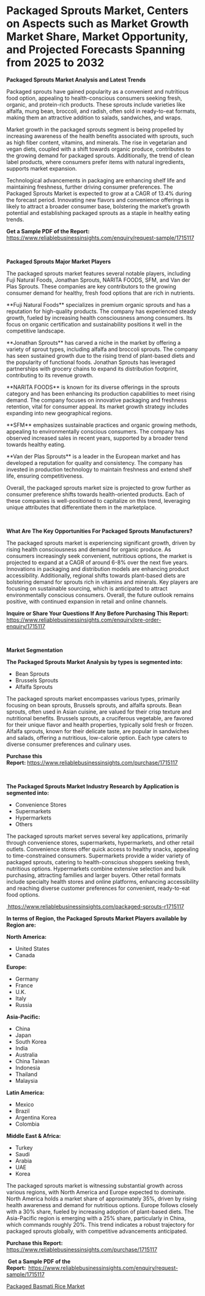 <p><h1>Packaged Sprouts Market, Centers on Aspects such as Market Growth Market Share, Market Opportunity, and Projected Forecasts Spanning from 2025 to 2032</h1></p><p><strong>Packaged Sprouts Market Analysis and Latest Trends</strong></p>
<p><p>Packaged sprouts have gained popularity as a convenient and nutritious food option, appealing to health-conscious consumers seeking fresh, organic, and protein-rich products. These sprouts include varieties like alfalfa, mung bean, broccoli, and radish, often sold in ready-to-eat formats, making them an attractive addition to salads, sandwiches, and wraps.</p><p>Market growth in the packaged sprouts segment is being propelled by increasing awareness of the health benefits associated with sprouts, such as high fiber content, vitamins, and minerals. The rise in vegetarian and vegan diets, coupled with a shift towards organic produce, contributes to the growing demand for packaged sprouts. Additionally, the trend of clean label products, where consumers prefer items with natural ingredients, supports market expansion.</p><p>Technological advancements in packaging are enhancing shelf life and maintaining freshness, further driving consumer preferences. The Packaged Sprouts Market is expected to grow at a CAGR of 13.4% during the forecast period. Innovating new flavors and convenience offerings is likely to attract a broader consumer base, bolstering the market’s growth potential and establishing packaged sprouts as a staple in healthy eating trends.</p></p>
<p><strong>Get a Sample PDF of the Report:&nbsp;</strong> <a href="https://www.reliablebusinessinsights.com/enquiry/request-sample/1715117?utm_campaign=2099&utm_medium=2&utm_source=Github&utm_content=ia&utm_term=14022025&utm_id=packaged-sprouts">https://www.reliablebusinessinsights.com/enquiry/request-sample/1715117</a></p>
<p>&nbsp;</p>
<p><strong>Packaged Sprouts Major Market Players</strong></p>
<p><p>The packaged sprouts market features several notable players, including Fuji Natural Foods, Jonathan Sprouts, NARITA FOODS, SFM, and Van der Plas Sprouts. These companies are key contributors to the growing consumer demand for healthy, fresh food options that are rich in nutrients.</p><p>**Fuji Natural Foods** specializes in premium organic sprouts and has a reputation for high-quality products. The company has experienced steady growth, fueled by increasing health consciousness among consumers. Its focus on organic certification and sustainability positions it well in the competitive landscape.</p><p>**Jonathan Sprouts** has carved a niche in the market by offering a variety of sprout types, including alfalfa and broccoli sprouts. The company has seen sustained growth due to the rising trend of plant-based diets and the popularity of functional foods. Jonathan Sprouts has leveraged partnerships with grocery chains to expand its distribution footprint, contributing to its revenue growth.</p><p>**NARITA FOODS** is known for its diverse offerings in the sprouts category and has been enhancing its production capabilities to meet rising demand. The company focuses on innovative packaging and freshness retention, vital for consumer appeal. Its market growth strategy includes expanding into new geographical regions.</p><p>**SFM** emphasizes sustainable practices and organic growing methods, appealing to environmentally conscious consumers. The company has observed increased sales in recent years, supported by a broader trend towards healthy eating.</p><p>**Van der Plas Sprouts** is a leader in the European market and has developed a reputation for quality and consistency. The company has invested in production technology to maintain freshness and extend shelf life, ensuring competitiveness.</p><p>Overall, the packaged sprouts market size is projected to grow further as consumer preference shifts towards health-oriented products. Each of these companies is well-positioned to capitalize on this trend, leveraging unique attributes that differentiate them in the marketplace.</p></p>
<p>&nbsp;</p>
<p><strong>What Are The Key Opportunities For Packaged Sprouts Manufacturers?</strong></p>
<p><p>The packaged sprouts market is experiencing significant growth, driven by rising health consciousness and demand for organic produce. As consumers increasingly seek convenient, nutritious options, the market is projected to expand at a CAGR of around 6-8% over the next five years. Innovations in packaging and distribution models are enhancing product accessibility. Additionally, regional shifts towards plant-based diets are bolstering demand for sprouts rich in vitamins and minerals. Key players are focusing on sustainable sourcing, which is anticipated to attract environmentally conscious consumers. Overall, the future outlook remains positive, with continued expansion in retail and online channels.</p></p>
<p><strong>Inquire or Share Your Questions If Any Before Purchasing This Report:</strong> <a href="https://www.reliablebusinessinsights.com/enquiry/pre-order-enquiry/1715117?utm_campaign=2099&utm_medium=2&utm_source=Github&utm_content=ia&utm_term=14022025&utm_id=packaged-sprouts">https://www.reliablebusinessinsights.com/enquiry/pre-order-enquiry/1715117</a></p>
<p>&nbsp;</p>
<p><strong>Market Segmentation</strong></p>
<p><strong>The Packaged Sprouts Market Analysis by types is segmented into:</strong></p>
<p><ul><li>Bean Sprouts</li><li>Brussels Sprouts</li><li>Alfalfa Sprouts</li></ul></p>
<p><p>The packaged sprouts market encompasses various types, primarily focusing on bean sprouts, Brussels sprouts, and alfalfa sprouts. Bean sprouts, often used in Asian cuisine, are valued for their crisp texture and nutritional benefits. Brussels sprouts, a cruciferous vegetable, are favored for their unique flavor and health properties, typically sold fresh or frozen. Alfalfa sprouts, known for their delicate taste, are popular in sandwiches and salads, offering a nutritious, low-calorie option. Each type caters to diverse consumer preferences and culinary uses.</p></p>
<p><strong>Purchase this Report:&nbsp;</strong><a href="https://www.reliablebusinessinsights.com/purchase/1715117?utm_campaign=2099&utm_medium=2&utm_source=Github&utm_content=ia&utm_term=14022025&utm_id=packaged-sprouts">https://www.reliablebusinessinsights.com/purchase/1715117</a></p>
<p>&nbsp;</p>
<p><strong>The Packaged Sprouts Market Industry Research by Application is segmented into:</strong></p>
<p><ul><li>Convenience Stores</li><li>Supermarkets</li><li>Hypermarkets</li><li>Others</li></ul></p>
<p><p>The packaged sprouts market serves several key applications, primarily through convenience stores, supermarkets, hypermarkets, and other retail outlets. Convenience stores offer quick access to healthy snacks, appealing to time-constrained consumers. Supermarkets provide a wider variety of packaged sprouts, catering to health-conscious shoppers seeking fresh, nutritious options. Hypermarkets combine extensive selection and bulk purchasing, attracting families and larger buyers. Other retail formats include specialty health stores and online platforms, enhancing accessibility and reaching diverse customer preferences for convenient, ready-to-eat food options.</p></p>
<p><a href="https://www.reliablebusinessinsights.com/packaged-sprouts-r1715117?utm_campaign=2099&utm_medium=2&utm_source=Github&utm_content=ia&utm_term=14022025&utm_id=packaged-sprouts">&nbsp;https://www.reliablebusinessinsights.com/packaged-sprouts-r1715117</a></p>
<p><strong>In terms of Region, the Packaged Sprouts Market Players available by Region are:</strong></p>
<p>
    <p> <strong> North America: </strong>
        <ul>
            <li>United States</li>
            <li>Canada</li>
        </ul>
        </p> 
    <p> <strong> Europe: </strong>
        <ul>
            <li>Germany</li>
            <li>France</li>
            <li>U.K.</li>
            <li>Italy</li>
            <li>Russia</li>
        </ul>
        </p> 
    <p> <strong> Asia-Pacific: </strong>
        <ul>
            <li>China</li>
            <li>Japan</li>
            <li>South Korea</li>
            <li>India</li>
            <li>Australia</li>
            <li>China Taiwan</li>
            <li>Indonesia</li>
            <li>Thailand</li>
            <li>Malaysia</li>
        </ul>
        </p> 
    <p> <strong> Latin America: </strong>
        <ul>
            <li>Mexico</li>
            <li>Brazil</li>
            <li>Argentina Korea</li>
            <li>Colombia</li>
        </ul>
        </p> 
    <p> <strong> Middle East & Africa: </strong>
        <ul>
            <li>Turkey</li>
            <li>Saudi</li>
            <li>Arabia</li>
            <li>UAE</li>
            <li>Korea</li>
        </ul>
    </p>
    </p>
<p><p>The packaged sprouts market is witnessing substantial growth across various regions, with North America and Europe expected to dominate. North America holds a market share of approximately 35%, driven by rising health awareness and demand for nutritious options. Europe follows closely with a 30% share, fueled by increasing adoption of plant-based diets. The Asia-Pacific region is emerging with a 25% share, particularly in China, which commands roughly 20%. This trend indicates a robust trajectory for packaged sprouts globally, with competitive advancements anticipated.</p></p>
<p><strong>Purchase this Report: </strong><a href="https://www.reliablebusinessinsights.com/purchase/1715117?utm_campaign=2099&utm_medium=2&utm_source=Github&utm_content=ia&utm_term=14022025&utm_id=packaged-sprouts">https://www.reliablebusinessinsights.com/purchase/1715117</a></p>
<p>&nbsp;<strong>Get a Sample PDF of the Report:&nbsp;&nbsp;</strong><a href="https://www.reliablebusinessinsights.com/enquiry/request-sample/1715117?utm_campaign=2099&utm_medium=2&utm_source=Github&utm_content=ia&utm_term=14022025&utm_id=packaged-sprouts">https://www.reliablebusinessinsights.com/enquiry/request-sample/1715117</a></p>
<p><strong></strong></p>
<p><p><a href="https://github.com/NargisHussain432/Market-Research-Report-List-1/blob/main/packaged-basmati-rice-market.md?utm_campaign=2099&utm_medium=2&utm_source=Github&utm_content=ia&utm_term=14022025&utm_id=packaged-sprouts">Packaged Basmati Rice Market</a></p></p>